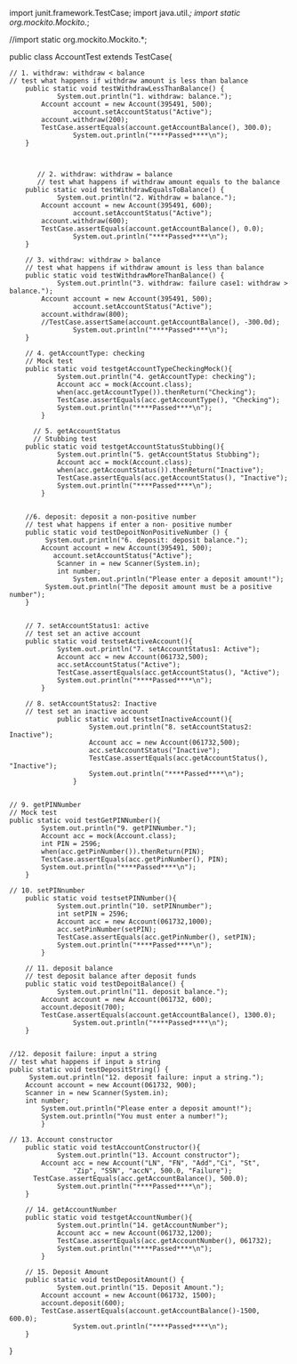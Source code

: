 import junit.framework.TestCase;
import java.util.*;
import static org.mockito.Mockito.*;

//import static org.mockito.Mockito.*;

public class AccountTest extends TestCase{
	
	// 1. withdraw: withdraw < balance 
	// test what happens if withdraw amount is less than balance
		public static void testWithdrawLessThanBalance() {
	            System.out.println("1. withdraw: balance.");
			Account account = new Account(395491, 500);
	                account.setAccountStatus("Active");
			account.withdraw(200);
			TestCase.assertEquals(account.getAccountBalance(), 300.0);
	                System.out.println("****Passed****\n");
		}
		


	       // 2. withdraw: withdraw = balance
		   // test what happens if withdraw amount equals to the balance
		public static void testWithdrawEqualsToBalance() {
	            System.out.println("2. Withdraw = balance.");
			Account account = new Account(395491, 600);
	                account.setAccountStatus("Active");
			account.withdraw(600);
			TestCase.assertEquals(account.getAccountBalance(), 0.0);
	                System.out.println("****Passed****\n");
		}

		// 3. withdraw: withdraw > balance
		// test what happens if withdraw amount is less than balance
		public static void testWithdrawMoreThanBalance() {
	            System.out.println("3. withdraw: failure case1: withdraw > balance.");
			Account account = new Account(395491, 500);
	                account.setAccountStatus("Active");
			account.withdraw(800);
			//TestCase.assertSame(account.getAccountBalance(), -300.0d);
	                System.out.println("****Passed****\n");
		}
		
		// 4. getAccountType: checking  
		// Mock test
		public static void testgetAccountTypeCheckingMock(){
	            System.out.println("4. getAccountType: checking");           
	            Account acc = mock(Account.class);
	            when(acc.getAccountType()).thenReturn("Checking");
	            TestCase.assertEquals(acc.getAccountType(), "Checking");
	            System.out.println("****Passed****\n");
	        } 

		  // 5. getAccountStatus 
		  // Stubbing test
		public static void testgetAccountStatusStubbing(){
	            System.out.println("5. getAccountStatus Stubbing");           
	            Account acc = mock(Account.class);
	            when(acc.getAccountStatus()).thenReturn("Inactive");
	            TestCase.assertEquals(acc.getAccountStatus(), "Inactive");
	            System.out.println("****Passed****\n");
	        } 
	
	
		//6. deposit: deposit a non-positive number
		// test what happens if enter a non- positive number
		public static void testDepoitNonPositiveNumber () {
	         System.out.println("6. deposit: deposit balance.");
			Account account = new Account(395491, 500);
			   account.setAccountStatus("Active");
				Scanner in = new Scanner(System.in);
				int number;
					System.out.println("Please enter a deposit amount!");
	         System.out.println("The deposit amount must be a positive number");   
		}
		

		// 7. setAccountStatus1: active
		// test set an active account
		public static void testsetActiveAccount(){
	            System.out.println("7. setAccountStatus1: Active");           
	            Account acc = new Account(061732,500);
	            acc.setAccountStatus("Active");
	            TestCase.assertEquals(acc.getAccountStatus(), "Active");
	            System.out.println("****Passed****\n");
	        } 
		
		// 8. setAccountStatus2: Inactive
		// test set an inactive account
				public static void testsetInactiveAccount(){
			            System.out.println("8. setAccountStatus2: Inactive");           
			            Account acc = new Account(061732,500);
			            acc.setAccountStatus("Inactive");
			            TestCase.assertEquals(acc.getAccountStatus(), "Inactive");
			            System.out.println("****Passed****\n");
			        } 	
	

    // 9. getPINNumber
	// Mock test
	public static void testGetPINNumber(){
            System.out.println("9. getPINNumber.");
            Account acc = mock(Account.class);
            int PIN = 2596;
            when(acc.getPinNumber()).thenReturn(PIN);
            TestCase.assertEquals(acc.getPinNumber(), PIN);
            System.out.println("****Passed****\n");
        } 
        
	// 10. setPINnumber
		public static void testsetPINNumber(){
	            System.out.println("10. setPINnumber");
	            int setPIN = 2596;
	            Account acc = new Account(061732,1000);
	            acc.setPinNumber(setPIN);
	            TestCase.assertEquals(acc.getPinNumber(), setPIN);
	            System.out.println("****Passed****\n");
	        }

		// 11. deposit balance
		// test deposit balance after deposit funds
		public static void testDepoitBalance() {
	            System.out.println("11. deposit balance.");
			Account account = new Account(061732, 600);
			account.deposit(700);
			TestCase.assertEquals(account.getAccountBalance(), 1300.0);
	                System.out.println("****Passed****\n");   
		}	


    //12. deposit failure: input a string
    // test what happens if input a string
	public static void testDepositString() {
         System.out.println("12. deposit failure: input a string.");
		Account account = new Account(061732, 900);
		Scanner in = new Scanner(System.in);
		int number;
			System.out.println("Please enter a deposit amount!");
			System.out.println("You must enter a number!");
			}
	
	// 13. Account constructor 
		public static void testAccountConstructor(){
	            System.out.println("13. Account constructor");
	        Account acc = new Account("LN", "FN", "Add","Ci", "St",
	                "Zip", "SSN", "accN", 500.0, "Failure");
	      TestCase.assertEquals(acc.getAccountBalance(), 500.0);
	            System.out.println("****Passed****\n");
        }
		
		// 14. getAccountNumber
		public static void testgetAccountNumber(){
	            System.out.println("14. getAccountNumber");
	            Account acc = new Account(061732,1200);
	            TestCase.assertEquals(acc.getAccountNumber(), 061732);
	            System.out.println("****Passed****\n");
	        } 
    
		// 15. Deposit Amount
		public static void testDepositAmount() {
	            System.out.println("15. Deposit Amount.");
			Account account = new Account(061732, 1500);
			account.deposit(600);
			TestCase.assertEquals(account.getAccountBalance()-1500, 600.0);
	                System.out.println("****Passed****\n");   
		}


}
